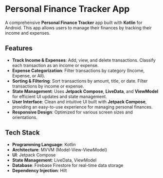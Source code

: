 # Personal Finance Tracker App

A comprehensive **Personal Finance Tracker** app built with **Kotlin** for Android. This app allows users to manage their finances by tracking their income and expenses.

## Features

- **Track Income & Expenses**: Add, view, and delete transactions. Classify each transaction as an income or expense.
- **Expense Categorization**: Filter transactions by category (Income, Expense, or All).
- **Sorting & Filtering**: Sort transactions by amount, title, or date. Filter transactions by income or expense.
- **State Management**: Uses **Jetpack Compose**, **LiveData**, and **ViewModel** for efficient UI updates and state management.
- **User Interface**: Clean and intuitive UI built with **Jetpack Compose**, providing an easy-to-use experience for managing personal finances.
- **Responsive Design**: Optimized for various screen sizes and orientations.

## Tech Stack

- **Programming Language**: Kotlin
- **Architecture**: MVVM (Model-View-ViewModel)
- **UI**: Jetpack Compose
- **State Management**: LiveData, ViewModel
- **Database**: Firebase Firestore for real-time data storage
- **Dependency Injection**: Hilt
